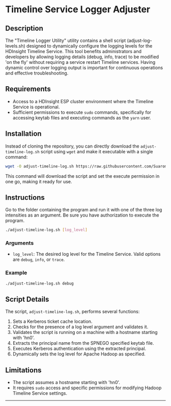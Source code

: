 # Timeline Service Logger Adjuster

## Description
The "Timeline Logger Utility" utility contains a shell script (adjust-log-levels.sh) designed to dynamically configure the logging levels for the HDInsight Timeline Service. This tool benefits administrators and developers by allowing logging details (debug, info, trace) to be modified 'on the fly' without requiring a service restart Timeline services. Having dynamic control over logging output is important for continuous operations and effective troubleshooting.

## Requirements
- Access to a HDInsight ESP cluster environment where the Timeline Service is operational.
- Sufficient permissions to execute `sudo` commands, specifically for accessing keytab files and executing commands as the `yarn` user.

## Installation
Instead of cloning the repository, you can directly download the `adjust-timeline-log.sh` script using `wget` and make it executable with a single command:

```bash
wget -O adjust-timeline-log.sh https://raw.githubusercontent.com/Suaroman/TimelineServer/master/adjust-timeline-log.sh && chmod +x adjust-timeline-log.sh
```

This command will download the script and set the execute permission in one go, making it ready for use.


## Instructions
Go to the folder containing the program and run it with one of the three log intensities as an argument. Be sure you have authorization to execute the program.

```bash
./adjust-timeline-log.sh [log_level]
```

### Arguments
- `log_level`: The desired log level for the Timeline Service. Valid options are `debug`, `info`, or `trace`.

### Example
```bash
./adjust-timeline-log.sh debug
```

## Script Details
The script, `adjust-timeline-log.sh`, performs several functions:
1. Sets a Kerberos ticket cache location.
2. Checks for the presence of a log level argument and validates it.
3. Validates the script is running on a machine with a hostname starting with 'hn0'.
4. Extracts the principal name from the SPNEGO specified keytab file.
5. Executes Kerberos authentication using the extracted principal.
6. Dynamically sets the log level for Apache Hadoop as specified.

## Limitations
- The script assumes a hostname starting with 'hn0'.
- It requires `sudo` access and specific permissions for modifying Hadoop Timeline Service settings.



---
